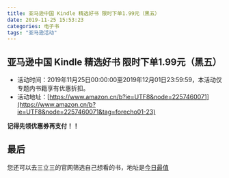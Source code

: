 ```yaml
---
title: 亚马逊中国 Kindle 精选好书 限时下单1.99元（黑五）
date: 2019-11-25 15:53:23
categories: 电子书
tags: "亚马逊活动"
---
```


## 亚马逊中国 Kindle 精选好书 限时下单1.99元（黑五）

- 活动时间：2019年11月25日00:00:00至2019年12月01日23:59:59，本活动仅专题内书籍享有优惠折扣。
- 活动地址：[https://www.amazon.cn/b?ie=UTF8&node=2257460071](https://www.amazon.cn/b?ie=UTF8&node=2257460071&tag=forecho01-23)

**记得先领优惠券再支付！！**

## 最后

您还可以去三立三的官网筛选自己想看的书，地址是[今日最值](https://3li3.com/book/day?date=)
